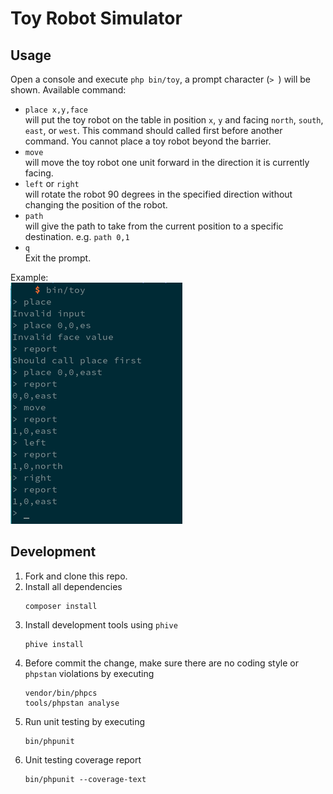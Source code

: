 # Toy Robot Simulator

## Usage

Open a console and execute `php bin/toy`, a prompt character (`> `) will be shown.
Available command:
- `place x,y,face` \
  will put the toy robot on the table in position `x`, `y` and facing `north`, `south`, `east`, or `west`. This command should called first before another command. You cannot place a toy robot beyond the barrier.
- `move` \
  will move the toy robot one unit forward in the direction it is currently facing.
- `left` or `right` \
  will rotate the robot 90 degrees in the specified direction without changing the position of the robot.
- `path` \
  will give the path to take from the current position to a specific destination. e.g. `path 0,1`
- `q` \
  Exit the prompt.

Example:\
![](./example.png)

## Development
1. Fork and clone this repo.
2. Install all dependencies
   ```
   composer install
   ```
3. Install development tools using `phive`
   ```
   phive install
   ```
4. Before commit the change, make sure there are no coding style or `phpstan` violations by executing
   ```
   vendor/bin/phpcs
   tools/phpstan analyse
   ```
5. Run unit testing by executing
   ```
   bin/phpunit
   ```
6. Unit testing coverage report
   ```
   bin/phpunit --coverage-text
   ```
